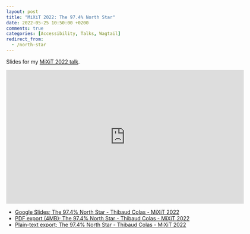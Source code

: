 ```yaml
---
layout: post
title: "MiXiT 2022: The 97.4% North Star"
date: 2022-05-25 10:50:00 +0200
comments: true
categories: [Accessibility, Talks, Wagtail]
redirect_from:
  - /north-star
---
```


Slides for my [MiXiT 2022 talk](https://mixitconf.org/fr/2022/the-97-4-north-star).

<!-- more -->

<iframe src="https://player.vimeo.com/video/726166919?h=c0d26f9453&title=0&byline=0&portrait=0" width="640" height="360" frameborder="0" allow="autoplay; fullscreen; picture-in-picture" allowfullscreen></iframe>

- [Google Slides; The 97.4% North Star - Thibaud Colas - MiXiT 2022](https://docs.google.com/presentation/d/1SdXC4eiPqhK3gvdV9pMsarEHqSzooPoUxRVoJrBT3iQ/edit?usp=sharing)
- [PDF export (4MB); The 97.4% North Star - Thibaud Colas - MiXiT 2022](https://drive.google.com/file/d/1TjCmQdEKC3pQ12N_ifRgGnReAnzvAGv_/view?usp=sharing)
- [Plain-text export; The 97.4% North Star - Thibaud Colas - MiXiT 2022](https://docs.google.com/document/d/1nGrmreQjwP3be5Y0LNW-WPU4lLv1Qsv5nozlBvEZQkw/edit?usp=sharing)
